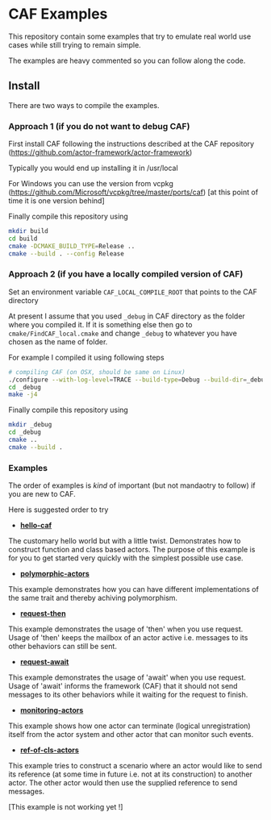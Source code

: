 
# CAF Examples

This repository contain some examples that try to emulate real world
use cases while still trying to remain simple.

The examples are heavy commented so you can follow along the code.

## Install

There are two ways to compile the examples. 

### Approach 1 (if you do not want to debug CAF)

First install CAF following the instructions described at the CAF repository (https://github.com/actor-framework/actor-framework)

Typically you would end up installing it in /usr/local

For Windows you can use the version from vcpkg (https://github.com/Microsoft/vcpkg/tree/master/ports/caf) [at this point of time it is one version behind]

Finally compile this repository using

```bash
mkdir build
cd build
cmake -DCMAKE_BUILD_TYPE=Release ..
cmake --build . --config Release
```

### Approach 2 (if you have a locally compiled version of CAF)

Set an environment variable `CAF_LOCAL_COMPILE_ROOT` that points to the CAF directory

At present I assume that you used `_debug` in CAF directory as the folder where you
compiled it. If it is something else then go to `cmake/FindCAF_local.cmake` and change
`_debug` to whatever you have chosen as the name of folder.

For example I compiled it using following steps

```bash
# compiling CAF (on OSX, should be same on Linux)
./configure --with-log-level=TRACE --build-type=Debug --build-dir=_debug
cd _debug
make -j4
```

Finally compile this repository using

```bash
mkdir _debug
cd _debug
cmake ..
cmake --build .
```

### Examples

The order of examples is *kind* of important (but not mandaotry to follow) if you are new to CAF.

Here is suggested order to try

* [**hello-caf**](samples/src/hello-caf.cc)

The customary hello world but with a little twist. Demonstrates how to construct function and
class based actors. The purpose of this example is for you to get started very quickly with the
simplest possible use case.

* [**polymorphic-actors**](samples/src/polymorphic-actors.cc)

This example demonstrates how you can have different implementations of the same trait and 
thereby achiving polymorphism.

* [**request-then**](samples/src/request-then.cc)

This example demonstrates the usage of 'then' when you use request. Usage of 'then' keeps the mailbox
of an actor active i.e. messages to its other behaviors can still be sent.

* [**request-await**](samples/src/request-await.cc)

This example demonstrates the usage of 'await' when you use request. Usage of 'await' informs the framework (CAF)
that it should not send messages to its other behaviors while it waiting for the request to finish.

* [**monitoring-actors**](samples/src/monitoring-actors.cc)

This example shows how one actor can terminate (logical unregistration) itself from the actor
system and other actor that can monitor such events.

* [**ref-of-cls-actors**](samples/src/ref-of-cls-actors.cc)

This example tries to construct a scenario where an actor would like to send its reference (at some time in future i.e. not
at its construction) to another actor. The other actor would then use the supplied reference to send messages. 

[This example is not working yet !]
